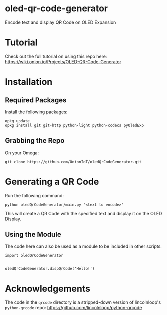 # oled-qr-code-generator
Encode text and display QR Code on OLED Expansion


# Tutorial

Check out the full tutorial on using this repo here: https://wiki.onion.io/Projects/OLED-QR-Code-Generator


# Installation 


## Required Packages

Install the following packages:
```
opkg update
opkg install git git-http python-light python-codecs pyOledExp
```

## Grabbing the Repo

On your Omega:
```
git clone https://github.com/OnionIoT/oledQrCodeGenerator.git
```



# Generating a QR Code

Run the following command:
```
python oledQrCodeGenerator/main.py '<text to encode>'
```

This will create a QR Code with the specified text and display it on the OLED Display.



## Using the Module

The code here can also be used as a module to be included in other scripts.

```
import oledQrCodeGenerator


oledQrCodeGenerator.dispQrCode('Hello!')
```



# Acknowledgements

The code in the `qrcode` directory is a stripped-down version of lincolnloop's `python-qrcode` repo:
https://github.com/lincolnloop/python-qrcode
